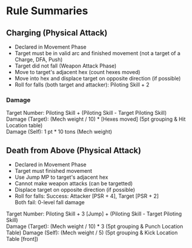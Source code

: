 # Rule Summaries

## Charging (Physical Attack)

- Declared in Movement Phase
- Target must be in valid arc and finished movement (not a target of a Charge, DFA, Push)
- Target did not fall (Weapon Attack Phase)
- Move to target's adjacent hex (count hexes moved)  
- Move into hex and displace target on opposite direction (if possible)
- Roll for falls (both target and attacker): Piloting Skill + 2

### Damage
Target Number: Piloting Skill + (Piloting Skill - Target Piloting Skill)  
Damage (Target): (Mech weight / 10) * [Hexes moved]  (5pt grouping & Hit Location table)  
Damage (Self): 1 pt * 10 tons (Mech weight)  



## Death from Above (Physical Attack)

- Declared in Movement Phase
- Target must finished movement
- Use Jump MP to target's adjacent hex
- Cannot make weapon attacks (can be targetted)
- Displace target on opposite direction (if possible)
- Roll for falls: 
  Success: Attacker [PSR + 4], Target [PSR + 2]  
  Both fail: 0-level fall damage  

Target Number: Piloting Skill + 3 [Jump] + (Piloting Skill - Target Piloting Skill)  
Damage (Target): (Mech weight / 10) * 3 (5pt grouping & Punch Location Table)
Damage (Self): (Mech weight / 5) (5pt grouping & Kick Location Table [front])

